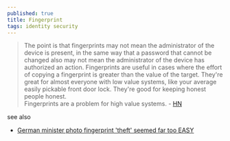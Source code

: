```yaml
---
published: true
title: Fingerprint
tags: identity security
---
```

> The point is that fingerprints may not mean the administrator of the device is present, in the same way that a password that cannot be changed also may not mean the administrator of the device has authorized an action.
> Fingerprints are useful in cases where the effort of copying a fingerprint is greater than the value of the target. They're great for almost everyone with low value systems, like your average easily pickable front door lock. They're good for keeping honest people honest.  
> Fingerprints are a problem for high value systems. - [HN](https://news.ycombinator.com/item?id=31752840)

see also
- [German minister photo fingerprint 'theft' seemed far too EASY](https://www.theregister.com/2014/12/30/hacking_fingerprints_get_a_hires_pic_and_commercial_software/)
